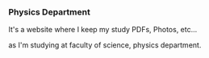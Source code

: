 ### Physics Department
It's a website where I keep my study PDFs, Photos, etc...

as I'm studying at faculty of science, physics department.

